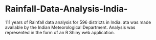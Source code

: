 # Rainfall-Data-Analysis-India-
111 years of Rainfall data analysis for 596 districts in India. ata was made available by the Indian Meteorological Department. Analysis was represented in the form of an R Shiny web application.
